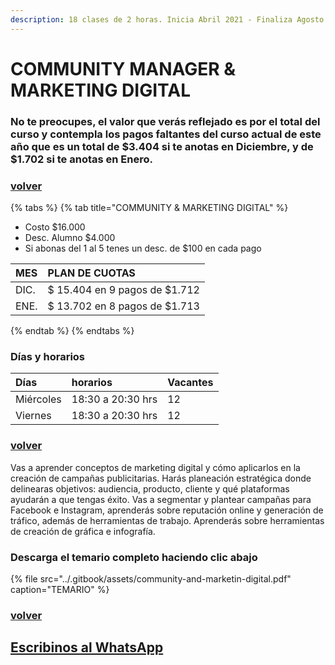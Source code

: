 ```yaml
---
description: 18 clases de 2 horas. Inicia Abril 2021 - Finaliza Agosto 2021
---
```


# COMMUNITY MANAGER & MARKETING DIGITAL

### No te preocupes, el valor que verás reflejado es por el total del curso y contempla los pagos faltantes del curso actual de este año que es un total de $3.404 si te anotas en Diciembre, y de $1.702 si te anotas en Enero.

### [volver](../)

{% tabs %}
{% tab title="COMMUNITY & MARKETING DIGITAL" %}
* Costo $16.000
* Desc. Alumno $4.000
* Si abonas del 1 al 5 tenes un desc. de $100 en cada pago

| MES | PLAN DE CUOTAS |
| :--- | :--- |
| DIC. | $ 15.404 en 9 pagos de $1.712 |
| ENE. | $ 13.702 en 8 pagos de $1.713 |
{% endtab %}
{% endtabs %}

### Días y horarios

| Días | horarios | Vacantes |
| :--- | :--- | :--- |
| Miércoles | 18:30 a 20:30 hrs | 12 |
| Viernes | 18:30 a 20:30 hrs | 12 |

### [volver](../)

Vas a aprender conceptos de marketing digital y cómo aplicarlos en la creación de campañas publicitarias. Harás planeación estratégica donde delinearas objetivos: audiencia, producto, cliente y qué plataformas ayudarán a que tengas éxito. Vas a segmentar y plantear campañas para Facebook e Instagram, aprenderás sobre reputación online y generación de tráfico, además de herramientas de trabajo. Aprenderás sobre herramientas de creación de gráfica e infografía.

### Descarga el temario completo haciendo clic abajo

{% file src="../.gitbook/assets/community-and-marketin-digital.pdf" caption="TEMARIO" %}

### [volver](../)

## [Escribinos al WhatsApp](http://wa.me/5491164622877?text=Me%20interesa%20el%20curso%20de%20Community%20Manager)

